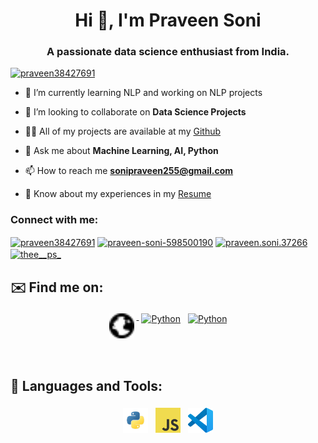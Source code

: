 <h1 align="center">Hi 👋, I'm Praveen Soni</h1>
<h3 align="center">A passionate data science enthusiast from India.</h3>


<p align="left"> <a href="https://twitter.com/praveen38427691" target="blank"><img src="https://img.shields.io/twitter/follow/praveen38427691?logo=twitter&style=for-the-badge" alt="praveen38427691" /></a> </p>

- 🔭 I’m currently learning NLP and working on NLP projects

- 👯 I’m looking to collaborate on **Data Science Projects**

- 👨‍💻 All of my projects are available at my [Github](https://github.com/PraveenS0906)

- 💬 Ask me about **Machine Learning, AI, Python**

- 📫 How to reach me **sonipraveen255@gmail.com**

- 📄 Know about my experiences in my [Resume](https://drive.google.com/file/d/1lXA4VKQzZPV7KyoZgzSmHrhNeqQB5Fhx/view?usp=sharing)

<h3 align="left">Connect with me:</h3>
<p align="left">
<a href="https://twitter.com/praveen38427691" target="blank"><img align="center" src="https://raw.githubusercontent.com/rahuldkjain/github-profile-readme-generator/neutral-icons/src/images/icons/Social/twitter.svg" alt="praveen38427691" height="30" width="40" /></a>
<a href="https://linkedin.com/in/praveen-soni-598500190" target="blank"><img align="center" src="https://raw.githubusercontent.com/rahuldkjain/github-profile-readme-generator/neutral-icons/src/images/icons/Social/linked-in-alt.svg" alt="praveen-soni-598500190" height="30" width="40" /></a>
<a href="https://fb.com/praveen.soni.37266" target="blank"><img align="center" src="https://raw.githubusercontent.com/rahuldkjain/github-profile-readme-generator/neutral-icons/src/images/icons/Social/facebook.svg" alt="praveen.soni.37266" height="30" width="40" /></a>
<a href="https://instagram.com/thee__ps_" target="blank"><img align="center" src="https://raw.githubusercontent.com/rahuldkjain/github-profile-readme-generator/neutral-icons/src/images/icons/Social/instagram.svg" alt="thee__ps_" height="30" width="40" /></a>
</p>

## ✉️ Find me on:


<p align="center">
 <a href="https://charalambosioannou.github.io/" target="_blank" rel="noopener noreferrer"> <img src="https://raw.githubusercontent.com/iconic/open-iconic/master/svg/globe.svg" alt="Python" height="40" style="vertical-align:top; margin:4px"> </a>
 <a href="https://linkedin.com/in/charalambosioannou" target="_blank" rel="noopener noreferrer"> <img src="https://cdn.jsdelivr.net/npm/simple-icons@v3/icons/linkedin.svg" alt="Python" height="40" style="vertical-align:top; margin:4px"></a>
 <a href="mailto:cioannou1997@gmail.com"> <img src="https://cdn.jsdelivr.net/npm/simple-icons@v3/icons/gmail.svg" alt="Python" height="40" style="vertical-align:top; margin:4px"></a>
</p>

<br />

## 🧰 Languages and Tools:
<p align="center">
<img src="https://raw.githubusercontent.com/github/explore/80688e429a7d4ef2fca1e82350fe8e3517d3494d/topics/python/python.png" alt="Python" height="40" style="vertical-align:top; margin:4px">
<img src="https://raw.githubusercontent.com/github/explore/80688e429a7d4ef2fca1e82350fe8e3517d3494d/topics/javascript/javascript.png" alt="Javascript" height="40" style="vertical-align:top; margin:4px">
<img src="https://raw.githubusercontent.com/github/explore/80688e429a7d4ef2fca1e82350fe8e3517d3494d/topics/visual-studio-code/visual-studio-code.png" alt="VS Code" height="40" style="vertical-align:top; margin:4px">
</p>
